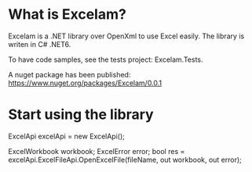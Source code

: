# What is Excelam?

Excelam is a .NET library over OpenXml to use Excel easily.
The library is writen in C# .NET6.

To have code samples, see the tests project: Excelam.Tests.

A nuget package has been published:
https://www.nuget.org/packages/Excelam/0.0.1

# Start using the library

ExcelApi excelApi = new ExcelApi();

ExcelWorkbook workbook;
ExcelError error;
bool res = excelApi.ExcelFileApi.OpenExcelFile(fileName, out workbook, out error);
